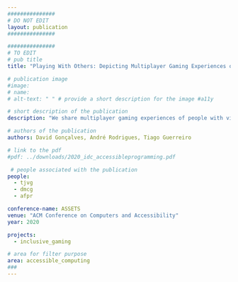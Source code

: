 ```yaml
---
###############
# DO NOT EDIT
layout: publication
###############

###############
# TO EDIT
# pub title
title: "Playing With Others: Depicting Multiplayer Gaming Experiences of People With Visual Impairments"

# publication image
#image:
# name: 
# alt-text: " " # provide a short description for the image #a11y

# short description of the publication
description: "We share multiplayer gaming experiences of people with visual impairments collected from interviews with 10 adults and 10 minors, and 140 responses to an online survey. We include the perspectives of 17 sighted people who play with someone who has a visual impairment, collected in a second online survey. Our focus is on group play, particularly on the problems and opportunities that arise from mixed-visual-ability scenarios. These show that people with visual impairments are playing diverse games, but face limitations in playing with others who have different visual abilities."

# authors of the publication
authors: David Gonçalves, André Rodrigues, Tiago Guerreiro

# link to the pdf
#pdf: ../downloads/2020_idc_accessibleprogramming.pdf

 # people associated with the publication
people:
  - tjvg
  - dmcg
  - afpr

conference-name: ASSETS
venue: "ACM Conference on Computers and Accessibility"
year: 2020

projects:
  - inclusive_gaming

# area for filter purpose
area: accessible_computing
###
---
```


